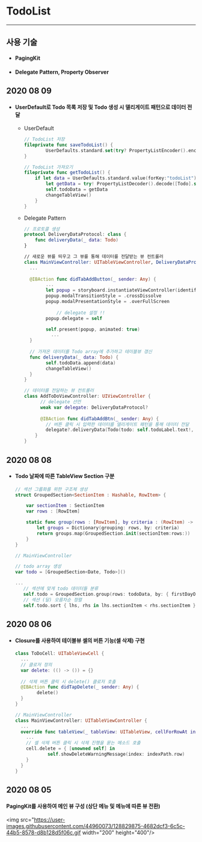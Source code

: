 # TodoList

---

## 사용 기술

- #### PagingKit

- #### Delegate Pattern, Property Observer



## 2020 08 09

- #### UserDefault로 Todo 목록 저장 및 Todo 생성 시 델리게이트 패턴으로 데이터 전달

  - UserDefault

    ~~~ swift
    // TodoList 저장
    fileprivate func saveTodoList() {
            UserDefaults.standard.set(try? PropertyListEncoder().encode(todoData), forKey:"todoList")
    }
    
    // TodoList 가져오기
    fileprivate func getTodoList() {
        if let data = UserDefaults.standard.value(forKey:"todoList") as? Data {
            let getData = try! PropertyListDecoder().decode([Todo].self, from: data)
            self.todoData = getData
            changeTableView()
        }
    }
    ~~~

  - Delegate Pattern

    ~~~ swift
    // 프로토콜 생성
    protocol DeliveryDataProtocol: class {
        func deliveryData(_ data: Todo)
    }
    
    // 새로운 뷰를 띄우고 그 뷰를 통해 데이터를 전달받는 뷰 컨트롤러
    class MainViewController: UITableViewController, DeliveryDataProtocol {
      ...
      
      @IBAction func didTabAddButton(_ sender: Any) {
            ...
            let popup = storyboard.instantiateViewController(identifier: "AddToDoViewController") as! AddToDoViewController
            popup.modalTransitionStyle = .crossDissolve
            popup.modalPresentationStyle = .overFullScreen
                
        		// delegate 설정 !!
            popup.delegate = self
    
            self.present(popup, animated: true)
        	  ...
      }
      
      // 가져온 데이터를 Todo array에 추가하고 테이블뷰 갱신
      func deliveryData(_ data: Todo) {
            self.todoData.append(data)
            changeTableView()
      }
    }
    
    // 데이터를 전달하는 뷰 컨트롤러
    class AddToDoViewController: UIViewController {
          // delegate 선언
      	  weak var delegate: DeliveryDataProtocol?
      
          @IBAction func didTabAddBtn(_ sender: Any) {
            // 버튼 클릭 시 입력한 데이터를 델리게이트 패턴을 통해 데이터 전달
            delegate?.deliveryData(Todo(todo: self.todoLabel.text!, date: parseDate(self.dateLabel.text!)))
        }
    }
    ~~~

    

## 2020 08 08

- #### Todo 날짜에 따른 TableView Section 구분

  ~~~ swift
  // 섹션 그룹화를 위한 구조체 생성
  struct GroupedSection<SectionItem : Hashable, RowItem> {
  
      var sectionItem : SectionItem
      var rows : [RowItem]
  
      static func group(rows : [RowItem], by criteria : (RowItem) -> SectionItem) -> [GroupedSection<SectionItem, RowItem>] {
          let groups = Dictionary(grouping: rows, by: criteria)
          return groups.map(GroupedSection.init(sectionItem:rows:))
      }
  }
  
  // MainViewController
  
  // todo array 생성
  var todo = [GroupedSection<Date, Todo>]()
  
  ...
     // 섹션에 맞게 todo 데이터들 분류 
     self.todo = GroupedSection.group(rows: todoData, by: { firstDayOfMonth(date: $0.date) })
     // 섹션 (달) 오름차순 정렬
     self.todo.sort { lhs, rhs in lhs.sectionItem < rhs.sectionItem }
  ~~~

  

## 2020 08 06

- #### Closure를 사용하여 테이블뷰 셀의 버튼 기능(셀 삭제) 구현

  ~~~ swift
  class ToDoCell: UITableViewCell {
    ...
    // 클로저 정의
    var delete: (() -> ()) = {}
    
    // 삭제 버튼 클릭 시 delete() 클로저 호출
    @IBAction func didTapDelete(_ sender: Any) {
          delete()
    }
  }
  
  // MainViewController
  class MainViewController: UITableViewController {
    ...
    override func tableView(_ tableView: UITableView, cellForRowAt indexPath: IndexPath) -> UITableViewCell {
      ...
      // 셀 삭제 버튼 클릭 시 삭제 진행을 묻는 메소드 호출
      cell.delete = { [unowned self] in
              self.showDeleteWarningMessage(index: indexPath.row)
      }
   	}
  }
  ~~~

## 2020 08 05

#### PagingKit를 사용하여 메인 뷰 구성 (상단 메뉴 및 메뉴에 따른 뷰 전환)
<img src="https://user-images.githubusercontent.com/44960073/128829875-4682dcf3-6c5c-44b5-8578-d8b128d5f06c.gif  width="200" height="400"/>
